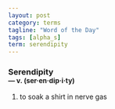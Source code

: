 ```yaml
---
layout: post
category: terms
tagline: "Word of the Day"
tags: [alpha_s]
term: serendipity
---
```


<h3>Serendipity<br/> <small>&mdash; v. (ser<span>&middot;</span>en<span>&middot;</span>dip<span>&middot;</span>i<span>&middot;</span>ty)</small></h3>
<p><ol>
<li>to soak a shirt in nerve gas</li>
</ol></p>
